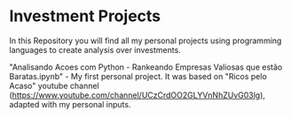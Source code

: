 # Investment Projects

In this Repository you will find all my personal projects using programming languages to create analysis over investments. 

"Analisando Acoes com Python - Rankeando Empresas Valiosas que estão Baratas.ipynb" - My first personal project. It was based on "Ricos pelo Acaso" youtube channel (https://www.youtube.com/channel/UCzCrdOO2GLYVnNhZUvG03lg), adapted with my personal inputs.
